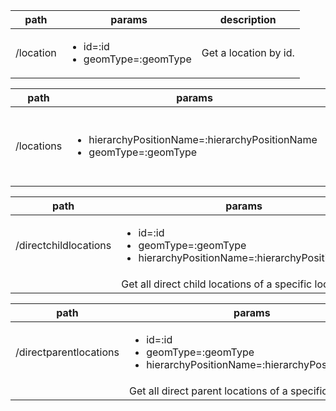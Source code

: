 
| path  |  params  | description  |
|---|---|---|
|  /location  |  <ul><li>id=:id</li> <li>geomType=:geomType</li></ul>  |  Get a location by id.  |


| path  |  params  | description  |
|---|---|---|
|  /locations  |  <ul><li>hierarchyPositionName=:hierarchyPositionName</li> <li>geomType=:geomType</li></ul>  |  Get all locations at a specific level in the location heirarchy.  |


| path  |  params  | description  |
|---|---|---|
|  /directchildlocations  |  <ul><li>id=:id</li> <li>geomType=:geomType</li> <li>hierarchyPositionName=:hierarchyPositionName
  </li> </ul>  |  Get all direct child locations of a specific location.  |


| path  |  params  | description  |
|---|---|---|
|  /directparentlocations  |  <ul> <li>id=:id</li> <li>geomType=:geomType</li> <li>hierarchyPositionName=:hierarchyPositionName
  </li> </ul>  |  Get all direct parent locations of a specific location.  |
